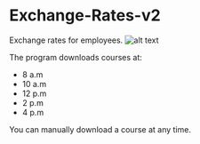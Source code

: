 # Exchange-Rates-v2
Exchange rates for employees.
![alt text](https://mp-programs.pl/wp-content/uploads/2023/01/kursy-walut-pr.png)

The program downloads courses at:
- 8 a.m
- 10 a.m
- 12 p.m
- 2 p.m
- 4 p.m

You can manually download a course at any time.
